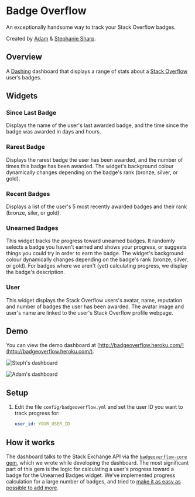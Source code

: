 # Badge Overflow

An exceptionally handsome way to track your Stack Overflow badges.

Created by [Adam](https://github.com/sharplet) & [Stephanie Sharp](https://github.com/stephsharp).

## Overview

A [Dashing](http://shopify.github.com/dashing) dashboard that 
displays a range of stats about a [Stack Overflow](http://stackoverflow.com) user’s badges.

## Widgets

### Since Last Badge
Displays the name of the user's last awarded badge, and the time since the badge was awarded in days and hours.

### Rarest Badge
Displays the rarest badge the user has been awarded, and the number of times this badge has been awarded. The widget's background colour dynamically changes depending on the badge's rank (bronze, silver, or gold).

### Recent Badges
Displays a list of the user's 5 most recently awarded badges and their rank (bronze, siler, or gold).

### Unearned Badges
This widget tracks the progress toward unearned badges. It randomly selects a badge you haven't earned and shows your progress, or suggests things you could try in order to earn the badge. The widget's background colour dynamically changes depending on the badge's rank (bronze, silver, or gold). For badges where we aren't (yet) calculating progress, we display the badge's description.

### User
This widget displays the Stack Overflow users's avatar, name, reputation and number of badges the user has been awarded. The avatar image and user's name are linked to the user's Stack Overflow profile webpage.


## Demo

You can view the demo dashboard at [http://badgeoverflow.heroku.com/](http://badgeoverflow.heroku.com/).

![Steph's dashboard](https://raw.github.com/stephsharp/badgeoverflow/master/public/screenshots/badgeoverflow/steph_sharp.png)

![Adam's dashboard](https://raw.github.com/stephsharp/badgeoverflow/master/public/screenshots/badgeoverflow/adam_sharp.png)

## Setup

1. Edit the file `config/badgeoverflow.yml` and set the user ID you want to track progress for:

    ```yaml
    user_id: YOUR_USER_ID
    ```

## How it works

The dashboard talks to the Stack Exchange API via the
[`badgeoverflow-core` gem](https://github.com/sharplet/badgeoverflow-core),
which we wrote while developing the dashboard. The most significant
part of this gem is the logic for calculating a user's progress toward
a badge for the Unearned Badges widget. We've implemented progress calculation for a large number of
badges, and tried to [make it as easy as possible to add more](https://github.com/sharplet/badgeoverflow-core/blob/master/CONTRIBUTING.md).
